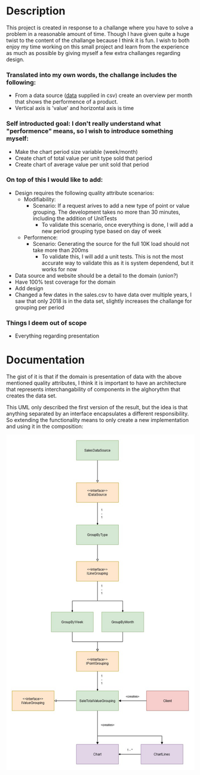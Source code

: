# Description

This project is created in response to a challange where you have to solve a problem in a reasonable amount of time. Though I have given quite a huge twist to the content of the challange because I think it is fun. I wish to both enjoy my time working on this small project and learn from the experience as much as possible by giving myself a few extra challanges regarding design.

### Translated into my own words, the challange includes the following:
 - From a data source ([data](Infrastructure/MockedData/sales.csv) supplied in csv) create an overview per month that shows the performence of a product.
 - Vertical axis is 'value' and horizontal axis is time
 
### Self introducted goal: I don't really understand what "performence" means, so I wish to introduce something myself:
 - Make the chart period size variable (week/month)
 - Create chart of total value per unit type sold that period
 - Create chart of average value per unit sold that period
 
### On top of this I would like to add:
 - Design requires the following quality attribute scenarios:
   - Modifiability:
     - Scenario: If a request arives to add a new type of point or value grouping. The development takes no more than 30 minutes, including the addition of UnitTests
       - To validate this scenario, once everything is done, I will add a new period grouping type based on day of week
   - Performence:
     - Scenario: Generating the source for the full 10K load should not take more than 200ms
       - To validate this, I will add a unit tests. This is not the most accurate way to validate this as it is system dependend, but it works for now
 - Data source and website should be a detail to the domain (union?)
 - Have 100% test coverage for the domain
 - Add design
 - Changed a few dates in the sales.csv to have data over multiple years, I saw that only 2018 is in the data set, slightly increases the challange for grouping per period
 
### Things I deem out of scope
 - Everything regarding presentation

# Documentation

The gist of it is that if the domain is presentation of data with the above mentioned quality attributes, I think it is important to have an architecture that represents interchangability of components in the alghorythm that creates the data set.

This UML only described the first version of the result, but the idea is that anything separated by an interface encapsulates a different responsibility. So extending the functionality means to only create a new implementation and using it in the composition:

![UML](Documentation/Overview.jpg)
